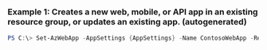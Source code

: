 ### Example 1: Creates a new web, mobile, or API app in an existing resource group, or updates an existing app. (autogenerated)
```powershell
PS C:\> Set-AzWebApp -AppSettings {AppSettings} -Name ContosoWebApp -ResourceGroupName MyResourceGroup
```

